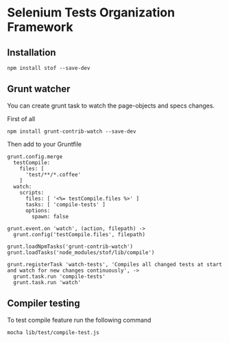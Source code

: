 # Selenium Tests Organization Framework 

## Installation
    npm install stof --save-dev


## Grunt watcher

You can create grunt task to watch the page-objects and specs changes.

First of all 

    npm install grunt-contrib-watch --save-dev

Then add to your Gruntfile

    grunt.config.merge
      testCompile:
        files: [
          'test/**/*.coffee'
        ]
      watch:
        scripts:
          files: [ '<%= testCompile.files %>' ]
          tasks: [ 'compile-tests' ]
          options:
            spawn: false
  
    grunt.event.on 'watch', (action, filepath) ->
      grunt.config('testCompile.files', filepath)
  
    grunt.loadNpmTasks('grunt-contrib-watch')
    grunt.loadTasks('node_modules/stof/lib/compile')
  
    grunt.registerTask 'watch-tests', 'Compiles all changed tests at start and watch for new changes continuously', ->
      grunt.task.run 'compile-tests'
      grunt.task.run 'watch'


## Compiler testing

To test compile feature run the following command

    mocha lib/test/compile-test.js
